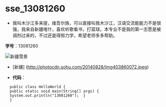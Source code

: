 # sse_13081260
* 我叫木沙江多来提，维吾尔族，可以直接叫我木沙江，汉语交流能能力不是很强，我来自新疆喀什，喜欢听歌看书，打篮球。本专业不是我的第一志愿是被调剂过来的，不过还是得努力学，希望老师多多帮助。


**学号**：13081260

![新疆雪景](http://photocdn.sohu.com/20140828/Img403860072.jpeg)

* [新疆] (http://photocdn.sohu.com/20140828/Img403860072.jpeg)
  
  
  
  
  
  
  
  
  
  
  
  
  
  
* **代码**：
```
  public class HelloWorld {  
  public static void main(String[] args) {  
  System.out.println("13081260");  } 
  } 
```
